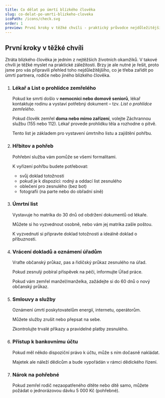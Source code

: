 ```yaml
---
title: Co dělat po úmrtí blízkého člověka
slug: co-delat-po-umrti-blizkeho-cloveka
icoPath: /icons/check.svg
order: 1
preview: První kroky v těžké chvíli - praktický průvodce nejdůležitějšími úkony. 
---
```


## První kroky v těžké chvíli ##

Ztráta blízkého člověka je jedním z nejtěžších životních okamžiků. V takové chvíli je těžké myslet na praktické záležitosti. Brzy je ale nutné je řešit, proto jsme pro vás připravili přehled toho nejdůležitějšího, co je třeba zařídit po úmrtí partnera, rodiče nebo jiného blízkého člověka.

1. ### Lékař a List o prohlídce zemřelého ###
   Pokud ke smrti došlo v <b>nemocnici nebo domově seniorů</b>, lékař kontaktuje rodinu a vystaví potřebný dokument – tzv. <i>List o prohlídce zemřelého</i>.

   Pokud člověk zemřel <b>doma nebo mimo zařízení</b>, volejte Záchrannou službu (155 nebo 112). Lékař provede prohlídku těla a rozhodne o pitvě.

   Tento list je základem pro vystavení úmrtního listu a zajištění pohřbu.
2. ### Hřbitov a pohřeb ###
   Pohřební služba vám pomůže se všemi formalitami.

   K vyřízení pohřbu budete potřebovat:
    - svůj doklad totožnosti
    - pokud je k dispozici: rodný a oddací list zesnulého
    - oblečení pro zesnulého (bez bot)
    - fotografii (na parte nebo do obřadní síně)

3. ### Úmrtní list ###
   Vystavuje ho matrika do 30 dnů od obdržení dokumentů od lékaře.

   Můžete si ho vyzvednout osobně, nebo vám jej matrika zašle poštou.

   K vyzvednutí si připravte doklad totožnosti a ideálně doklad o příbuznosti.

4. ### Vrácení dokladů a oznámení úřadům ###
   Vraťte občanský průkaz, pas a řidičský průkaz zesnulého na úřad.

   Pokud zesnulý pobíral příspěvek na péči, informujte Úřad práce.

   Pokud vám zemřel manžel/manželka, zažádejte si do 60 dnů o nový občanský průkaz.

5. ### Smlouvy a služby ###
   Oznámení úmrtí poskytovatelům energií, internetu, operátorům.

   Můžete služby zrušit nebo přepsat na sebe.

   Zkontrolujte trvalé příkazy a pravidelné platby zesnulého.
6. ### Přístup k bankovnímu účtu ###
   Pokud měl někdo dispoziční právo k účtu, může s ním dočasně nakládat.

   Majetek ale náleží dědicům a bude vypořádán v rámci dědického řízení.
7. ### Nárok na pohřebné ###
   Pokud zemřel rodič nezaopatřeného dítěte nebo dítě samo, můžete požádat o jednorázovou dávku 5 000 Kč (pohřebné).